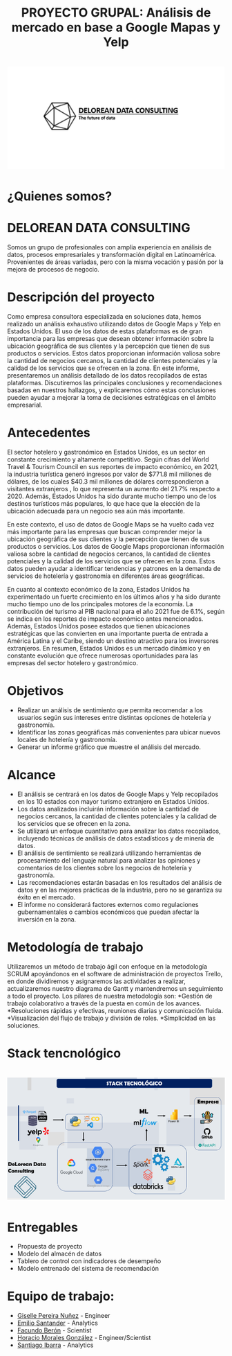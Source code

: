 # <h1 align=center> **PROYECTO GRUPAL: Análisis de mercado en base a Google Mapas y Yelp** </h1>
# <h1 align=center> ![imagen](Log1.png)
# ¿Quienes somos?
# DELOREAN DATA CONSULTING
Somos un grupo de profesionales con amplia experiencia en análisis de datos, procesos empresariales y transformación digital en Latinoamérica. Provenientes de áreas variadas, pero con la misma vocación y pasión por la mejora de procesos de negocio.
# Descripción del proyecto
Como empresa consultora especializada en soluciones data, hemos realizado un análisis exhaustivo utilizando datos de Google Maps y Yelp en Estados Unidos. 
El uso de los datos de estas plataformas es de gran importancia para las empresas que desean obtener información sobre la ubicación geográfica de sus clientes y la percepción que tienen de sus productos o servicios.
Estos datos proporcionan información valiosa sobre la cantidad de negocios cercanos, la cantidad de clientes potenciales y la calidad de los servicios que se ofrecen en la zona.
En este informe, presentaremos un análisis detallado de los datos recopilados de estas plataformas. Discutiremos las principales conclusiones y recomendaciones basadas en nuestros hallazgos, y explicaremos cómo estas conclusiones pueden ayudar a mejorar la toma de decisiones estratégicas en el ámbito empresarial.
#
# Antecedentes
El sector hotelero y gastronómico en Estados Unidos, es un sector en constante crecimiento y altamente competitivo. Según cifras del World Travel & Tourism Council en sus reportes de impacto económico, en 2021, la industria turística generó ingresos por valor de $771.8 mil millones de dólares, de los cuales $40.3 mil millones de dólares correspondieron a visitantes extranjeros , lo que representa un aumento del 21.7% respecto a 2020. Además, Estados Unidos ha sido durante mucho tiempo uno de los destinos turísticos más populares, lo que hace que la elección de la ubicación adecuada para un negocio sea aún más importante.

En este contexto, el uso de datos de Google Maps se ha vuelto cada vez más importante para las empresas que buscan comprender mejor la ubicación geográfica de sus clientes y la percepción que tienen de sus productos o servicios. Los datos de Google Maps proporcionan información valiosa sobre la cantidad de negocios cercanos, la cantidad de clientes potenciales y la calidad de los servicios que se ofrecen en la zona. Estos datos pueden ayudar a identificar tendencias y patrones en la demanda de servicios de hotelería y gastronomía en diferentes áreas geográficas.

En cuanto al contexto económico de la zona, Estados Unidos ha experimentado un fuerte crecimiento en los últimos años y ha sido durante mucho tiempo uno de los principales motores de la economía. La contribución del turismo al PIB nacional para el año 2021 fue de 6.1%, según se indica en los reportes de impacto económico antes mencionados. Además, Estados Unidos posee estados que tienen ubicaciones estratégicas que las convierten en una importante puerta de entrada a América Latina y el Caribe, siendo un destino atractivo para los inversores extranjeros. En resumen, Estados Unidos es un mercado dinámico y en constante evolución que ofrece numerosas oportunidades para las empresas del sector hotelero y gastronómico.

 
 # Objetivos
* Realizar un análisis de sentimiento que permita recomendar a los usuarios según sus intereses entre distintas opciones de hotelería y gastronomía.
* Identificar las zonas geográficas más convenientes para ubicar nuevos locales de hotelería y gastronomía.
* Generar un informe gráfico que muestre el análisis del mercado.
#
# Alcance
* El análisis se centrará en los datos de Google Maps y Yelp recopilados en los 10 estados con mayor turismo extranjero en Estados Unidos.
* Los datos analizados incluirán información sobre la cantidad de negocios cercanos, la cantidad de clientes potenciales y la calidad de los servicios que se ofrecen en la zona.
* Se utilizará un enfoque cuantitativo para analizar los datos recopilados, incluyendo técnicas de análisis de datos estadísticos y de minería de datos.
* El análisis de sentimiento se realizará utilizando herramientas de procesamiento del lenguaje natural para analizar las opiniones y comentarios de los clientes sobre los negocios de hotelería y gastronomía.
* Las recomendaciones estarán basadas en los resultados del análisis de datos y en las mejores prácticas de la industria, pero no se garantiza su éxito en el mercado.
* El informe no considerará factores externos como regulaciones gubernamentales o cambios económicos que puedan afectar la inversión en la zona.
#
# Metodología de trabajo
Utilizaremos un método de trabajo ágil con enfoque en la metodología SCRUM apoyándonos en el software de administración de proyectos Trello, en donde dividiremos y asignaremos las actividades a realizar, actualizaremos nuestro diagrama de Gantt y mantendremos un seguimiento a todo el proyecto. Los pilares de nuestra metodología son:
 *Gestión de trabajo colaborativo a través de la puesta en común de los avances.
 *Resoluciones rápidas y efectivas, reuniones diarias y comunicación fluida.
 *Visualización del flujo de trabajo y división de roles.
 *Simplicidad en las soluciones.
 
# Stack tencnológico
# <h1 align=center> ![imagen](imagen2.png)
# Entregables
 * Propuesta de proyecto
 * Modelo del almacén de datos
 * Tablero de control con indicadores de desempeño
 * Modelo entrenado del sistema de recomendación
#
# Equipo de trabajo:
+ [Giselle Pereira Nuñez](https://www.linkedin.com/in/giselle-pereira-nu%C3%B1ez-011330168/) - Engineer
+ [Emilio Santander](https://www.linkedin.com/in/emilio-santander/) - Analytics
+ [Facundo Berón](https://www.linkedin.com/in/facundo-beron/) - Scientist
+ [Horacio Morales González](https://www.linkedin.com/in/hmorales1970/) - Engineer/Scientist
+ [Santiago Ibarra](https://www.linkedin.com/in/santiagoibarra-dataanalytics/) - Analytics



